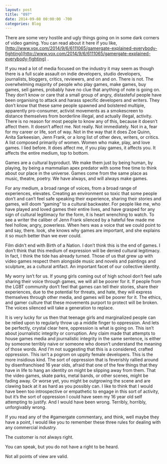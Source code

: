 ```yaml
---
layout: post
title: "097"
date: 2014-09-08 00:00:00 -700
categories: Blog
---
```


There are some very hostile and ugly things going on in some dark corners of video gaming. You can read about it here if you like, [http://www.vox.com/2014/9/6/6111065/gamergate-explained-everybody-fighting](http://www.vox.com/2014/9/6/6111065/gamergate-explained-everybody-fighting) .

If you read a lot of media focused on the industry it may seem as though there is a full scale assault on indie developers, studio developers, journalists, bloggers, critics, reviewers, and on and on. There is not. The overwhelming majority of people who play games, make games, buy games, sell games, probably have no clue that anything of note is going on. They don’t know or care that a small group of angry, distasteful people have been organising to attack and harass specific developers and writers. They don’t know that these same people spawned and bolstered multiple, apparently pro-consumer, activist movements as a smokescreen to distance themselves from borderline illegal, and actually illegal, activity. There is no reason for most people to know any of this, because it doesn’t affect them. It doesn’t affect me. Not really. Not immediately. Not in a, fear for my career or life, sort of way. Not in the way that it does Zoe Quinn, Anita Sarkeesian, Jenn Frank, or a long list of other devs, writers, or critics. A list composed primarily of women. Women who make, play, and love games. I lied before. It does affect me, if you play games, it affects you. It affects the entire medium, top to bottom.

Games are a cultural byproduct. We make them just by being human, by playing, by being a mammalian apex predator with some free time to think about our place in the universe. Games come from the same place as music, theatre, poetry. We have always, and will always make games.

For any medium, a broad range of voices, from a broad range of experiences, elevates. Creating an environment so toxic that some people don’t and can’t feel safe speaking their experience, sharing their stories and games, will doom “gaming” to a cultural backwater. For people like me, who have played and loved games their entire lives, and have grasped for any sign of cultural legitimacy for the form, it is heart wrenching to watch. To see a writer the caliber of Jenn Frank silenced by a hateful few made me feel hollow, angry, powerless. When hers was a voice that we could point to and say, there. look, she knows why games are important, and she explains it so much better than we ever could.

Film didn’t end with Birth of a Nation. I don’t think this is the end of games. I don’t think that this medium of expression will be denied cultural legitimacy. In fact, I think the tide has already turned. Those of us that grew up with video games respect them alongside music and novels and paintings and sculpture, as a cultural artifact. An important facet of our collective identity.

My worry isn’t for us. If young girls coming out of high school don’t feel safe sharing their voice through games, we will all be poorer for it. If people from the LGBT community don’t feel that games can tell their stories, share their experiences, due to the potential for threats, and hate, they will express themselves through other media, and games will be poorer for it. The ethics, and gamer culture that these movements purport to protect will be broken. The voices silenced will take a generation to replace.

It is very lucky for us then that teenage girls and marginalized people can be relied upon to regularly throw up a middle finger to oppression. And lets be perfectly, crystal clear here, oppression is what is going on. This isn’t about journalistic integrity or corruption. Any claim made that attempts to house games media and journalistic integrity in the same sentence, is either by someone terribly naive or someone who doesn’t understand the meaning of those words. And I’m not suggesting that this is a considered, crafted oppression. This isn’t a pogrom on uppity female developers. This is the more insidious kind. The sort of oppression that is feverishly rallied around by disenfranchised 16 year olds, afraid that one of the few things that they have in life to hang an identity on might be slipping away from them. That the video games, skate parks, metal bands, or other scenes, might be fading away. Or worse yet, you might be outgrowing the scene and are clawing back at it as hard as you possibly can. I like to think that I would have been too introspective or empathetic to engage in this sort of activity, but it’s the sort of oppression I could have seen my 16 year old self attempting to justify. And I would have been wrong. Terribly, horribly, unforgivably wrong.

If you read any of the #gamergate commentary, and think, well maybe they have a point, I would like you to remember these three rules for dealing with any commercial industry.

The customer is not always right.

You can speak, but you do not have a right to be heard.

Not all points of view are valid.
